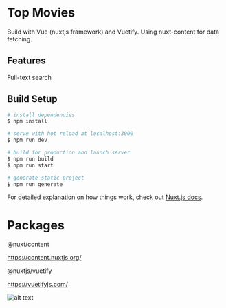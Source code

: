 # Top Movies

Build with Vue (nuxtjs framework) and Vuetify.
Using nuxt-content for data fetching.

## Features

Full-text search


## Build Setup

```bash
# install dependencies
$ npm install

# serve with hot reload at localhost:3000
$ npm run dev

# build for production and launch server
$ npm run build
$ npm run start

# generate static project
$ npm run generate
```

For detailed explanation on how things work, check out [Nuxt.js docs](https://nuxtjs.org).

# Packages

@nuxt/content

https://content.nuxtjs.org/


@nuxtjs/vuetify

https://vuetifyjs.com/


![alt text](https://cdn.loom.com/sessions/thumbnails/08d28d76d4f2407e8438f85911ce0dc0-with-play.gif)


